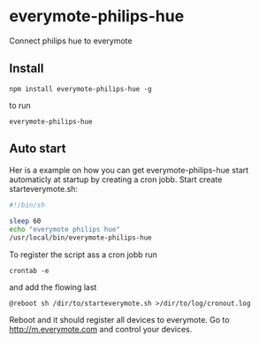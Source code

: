 everymote-philips-hue
=====================

Connect philips hue to everymote

## Install
```
npm install everymote-philips-hue -g
```

to run 
```
everymote-philips-hue
```

## Auto start
Her is a example on how you can get everymote-philips-hue start automaticly at startup by creating a cron jobb. Start create starteverymote.sh:
```sh
#!/bin/sh
 
sleep 60
echo "everymote philips hue"
/usr/local/bin/everymote-philips-hue
```
To register the script ass a cron jobb run

    crontab -e

and add the flowing last

    @reboot sh /dir/to/starteverymote.sh >/dir/to/log/cronout.log

Reboot and it should register all devices to everymote. Go to http://m.everymote.com and control your devices.
